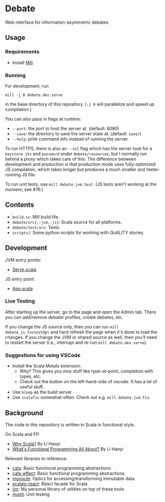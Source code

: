 # Debate
Web interface for information-asymmetric debates.

## Usage

### Requirements
* Install [Mill](https://com-lihaoyi.github.io/mill/mill/Intro_to_Mill.html).

### Running

For development, run
```
mill -j 0 debate.dev.serve
```
in the base directory of this repository. (`-j 0` will parallelize and speed up compilation.)

You can also pass in flags at runtime:
* `--port`: the port to host the server at. (default: 8080)
* `--save`: the directory to save the server state at. (default: `save/`)
* `--help`: print command info instead of running the server.

To run HTTPS, there is also an `--ssl` flag which has the server look for a `keystore.jks` and
`password` under `debate/resources`, but I normally run behind a proxy which takes care of this.
The difference between development and production is that production mode uses fully-optimized JS
compilation, which takes longer but produces a much smaller and faster-running JS file.

To run unit tests, use `mill debate.jvm.test`. (JS tests aren't working at the moment; see #76.)

## Contents

* `build.sc`: Mill build file.
* `debate/src{,-jvm,-js}`: Scala source for all platforms.
* `debate/test/src`: Tests.
* `scripts/`: Some python scripts for working with QuALITY stories.

## Development

JVM entry points:
* [Serve.scala](debate/src-jvm/Serve.scala)

JS entry point:
* [App.scala](debate/src-js/App.scala)

### Live Testing

After starting up the server, go to the page and open the Admin tab.
There you can add/remove debater profiles, create debates, etc.

If you change the JS source only, then you can run `mill debate.js.fastestOpt` and hard refresh the
page when it's done to load the changes. If you change the JVM or shared source as well, then
you'll need to restart the server (i.e., interrupt and re-run `mill debate.dev.serve`).

### Suggestions for using VSCode

- Install the Scala Metals extension.
  - Why? This gives you nice stuff like type-at-point, completion with types, etc.
  - Check out the button on the left-hand-side of vscode. It has a lot of useful stuff.
- Use `bloop` as the build server.
- Use `scalafix` somewhat-often. Check out e.g. `mill debate.jvm.fix`.

## Background

The code in this repository is written in Scala in functional style.

On Scala and FP:
* [Why Scala?](http://www.lihaoyi.com/post/FromFirstPrinciplesWhyScala.html) By Li Haoyi
* [What's Functional Programming All About?](https://www.lihaoyi.com/post/WhatsFunctionalProgrammingAllAbout.html) By Li Haoyi

Relevant libraries to reference:
* [cats](https://typelevel.org/cats/): Basic functional programming abstractions
* [cats-effect](https://typelevel.org/cats-effect/): Basic functional programming abstractions
* [monocle](https://www.optics.dev/Monocle/): Optics for accessing/transforming immutable data
* [scalajs-react](https://github.com/japgolly/scalajs-react): React facade for Scala
* [jjm](https://github.com/julianmichael/jjm): My personal library of utilities on top of these tools
* [munit](https://scalameta.org/munit/): Unit testing